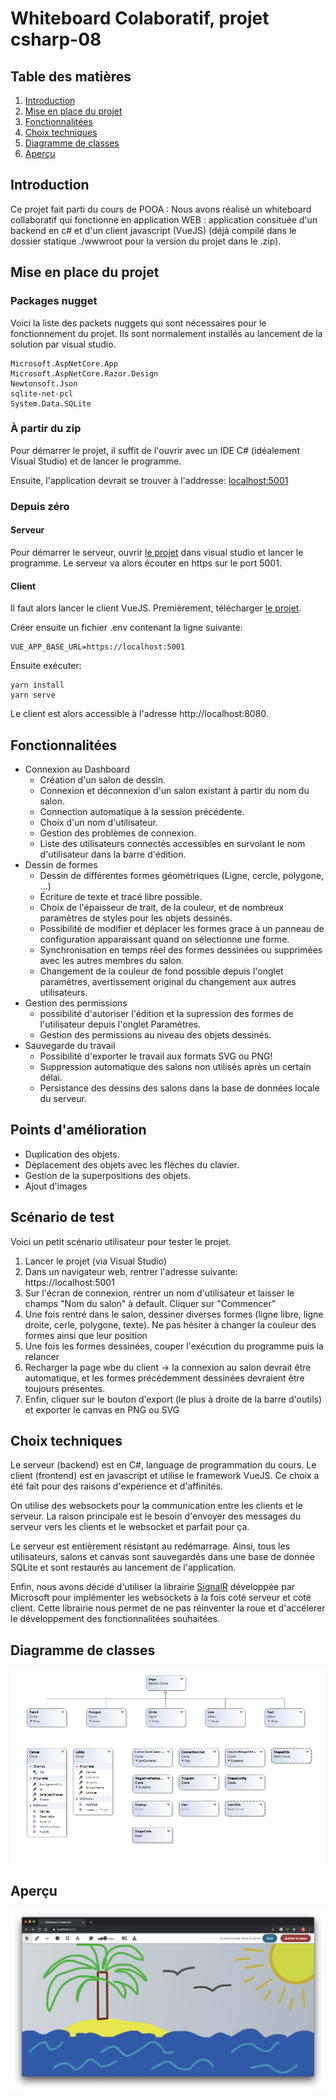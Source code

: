 # Whiteboard Colaboratif, projet csharp-08    

## Table des matières

1) [Introduction](#introduction)
2) [Mise en place du projet](#mise-en-place-du-projet)
3) [Fonctionnalitées](#fonctionnalitees)
4) [Choix techniques](#choix-techniques)
5) [Diagramme de classes](#diagramme-de-classes)
5) [Aperçu](#aperçu)

## Introduction

Ce projet fait parti du cours de POOA :
Nous avons réalisé un whiteboard collaboratif qui fonctionne en application WEB : application consituée d'un backend en c# et d'un client javascript (VueJS) (déjà compilé dans le dossier statique ./wwwroot pour la version du projet dans le .zip).

## Mise en place du projet
### Packages nugget
Voici la liste des packets nuggets qui sont nécessaires pour le fonctionnement du projet. Ils sont normalement installés au lancement de la solution par visual studio.
```
Microsoft.AspNetCore.App
Microsoft.AspNetCore.Razor.Design
Newtonsoft.Json
sqlite-net-pcl
System.Data.SQLite
```

### À partir du zip
Pour démarrer le projet, il suffit de l'ouvrir avec un IDE C# (idéalement Visual Studio) et de lancer le programme.

Ensuite, l'application devrait se trouver à l'addresse: [localhost:5001](https://locahost:5001)

### Depuis zéro
#### Serveur
Pour démarrer le serveur, ouvrir [le projet](https://github.com/csharp-08/csharp-08) dans visual studio et lancer le programme.
Le serveur va alors écouter en https sur le port 5001.

#### Client
Il faut alors lancer le client VueJS. Premièrement, télécharger [le projet](https://github.com/csharp-08/client).

Créer ensuite un fichier .env contenant la ligne suivante:
```
VUE_APP_BASE_URL=https://localhost:5001
```

Ensuite exécuter:
```
yarn install
yarn serve
```

Le client est alors accessible à l'adresse http://localhost:8080.

## Fonctionnalitées

-  Connexion au Dashboard
   - Création d'un salon de dessin.
   - Connexion et déconnexion d'un salon existant à partir du nom du salon.
   - Connection automatique à la session précédente.
   - Choix d'un nom d'utilisateur.
   - Gestion des problèmes de connexion.
   - Liste des utilisateurs connectés accessibles en survolant le nom d'utilisateur dans la barre d'édition.
- Dessin de formes
   - Dessin de différentes formes géométriques (Ligne, cercle, polygone, ...)
   - Écriture de texte et tracé libre possible.
   - Choix de l'épaisseur de trait, de la couleur, et de nombreux paramètres de styles pour les objets dessinés.
   - Possibilité de modifier et déplacer les formes grace à un panneau de configuration apparaissant quand on sélectionne une forme.
   - Synchronisation en temps réel des formes dessinées ou supprimées avec les autres membres du salon.
   - Changement de la couleur de fond possible depuis l'onglet paramètres, avertissement original du changement aux autres utilisateurs.
- Gestion des permissions
   - possibilité d'autoriser l'édition et la supression des formes de l'utilisateur depuis l'onglet Paramètres.
   - Gestion des permissions au niveau des objets dessinés.
- Sauvegarde du travail
   - Possibilité d'exporter le travail aux formats SVG ou PNG!
   - Suppression automatique des salons non utilisés après un certain délai.
   - Persistance des dessins des salons dans la base de données locale du serveur.

## Points d'amélioration

- Duplication des objets.
- Déplacement des objets avec les flèches du clavier.
- Gestion de la superpositions des objets.
- Ajout d'images

## Scénario de test
Voici un petit scénario utilisateur pour tester le projet.

1. Lancer le projet (via Visual Studio)
2. Dans un navigateur web, rentrer l'adresse suivante: https://localhost:5001
3. Sur l'écran de connexion, rentrer un nom d'utilisateur et laisser le champs "Nom du salon" à default. Cliquer sur "Commencer"
4. Une fois rentré dans le salon, dessiner diverses formes (ligne libre, ligne droite, cerle, polygone, texte). Ne pas hésiter à changer la couleur des formes ainsi que leur position
5. Une fois les formes dessinées, couper l'exécution du programme puis la relancer
6. Recharger la page wbe du client -> la connexion au salon devrait être automatique, et les formes précédemment dessinées devraient être toujours présentes.
7. Enfin, cliquer sur le bouton d'export (le plus à droite de la barre d'outils) et exporter le canvas en PNG ou SVG

## Choix techniques

Le serveur (backend) est en C#, language de programmation du cours.
Le client (frontend) est en javascript et utilise le framework VueJS. Ce choix a été fait pour des raisons d'expérience et d'affinités.

On utilise des websockets pour la communication entre les clients et le serveur. La raison principale est le besoin d'envoyer des messages du serveur vers les clients et le websocket et parfait pour ça.

Le serveur est entièrement résistant au redémarrage. Ainsi, tous les utilisateurs, salons et canvas sont sauvegardés dans une base de donnée SQLite et sont restaurés au lancement de l'application.

Enfin, nous avons décidé d'utiliser la librairie [SignalR](https://dotnet.microsoft.com/apps/aspnet/signalr) développée par Microsoft pour implémenter les websockets à la fois coté serveur et coté client. Cette librairie nous permet de ne pas réinventer la roue et d'accélerer le développement des fonctionnalitées souhaitées.   

## Diagramme de classes

![Diagramme de classes](docs/classes.png)

## Aperçu

![Apercu](docs/canvas_example.png)
